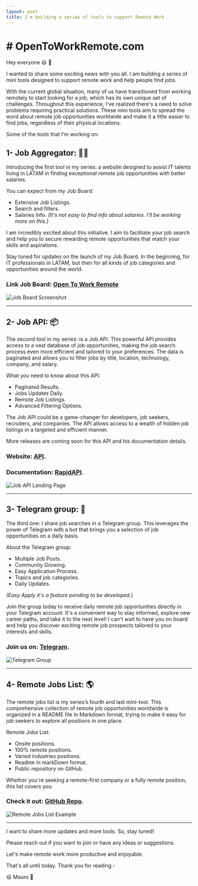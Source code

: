```yaml
---
layout: post
title: I'm building a series of tools to support Remote Work
---
```


# # OpenToWorkRemote.com

Hey everyone 😃  👋️

I wanted to share some exciting news with you all. I am building a series of mini tools designed to support remote work and help people find jobs.

With the current global situation, many of us have transitioned from working remotely to start looking for a job, which has its own unique set of challenges. Throughout this experience, I've realized there's a need to solve problems requiring practical solutions. These mini tools aim to spread the word about remote job opportunities worldwide and make it a little easier to find jobs, regardless of their physical locations.

Some of the tools that I'm working on:

## 1- Job Aggregator: 👨‍💻️

Introducing the first tool in my series: a website designed to assist IT talents living in LATAM in finding exceptional remote job opportunities with better salaries.

You can expect from my Job Board:

- Extensive Job Listings.
- Search and filters.
- Salaries Info.
*(It's not easy to find info about salaries. I'll be working more on this.)*

I am incredibly excited about this initiative. I aim to facilitate your job search and help you to secure rewarding remote opportunities that match your skills and aspirations.

Stay tuned for updates on the launch of my Job Board. In the beginning, for IT professionals in LATAM, but then for all kinds of job categories and opportunities around the world.

### Link Job Board: [Open To Work Remote](https://opentoworkremote.com)

![Job Board Screenshot](https://dev-to-uploads.s3.amazonaws.com/uploads/articles/ym0chfm3d8muiuzlcr4x.png)

-----

## 2- Job API: 📦️

The second tool in my series: is a Job API. This powerful API provides access to a vast database of job opportunities, making the job search process even more efficient and tailored to your preferences. The data is paginated and allows you to filter jobs by title, location, technology, company, and salary.

What you need to know about this API:

- Paginated Results.
- Jobs Updates Daily.
- Remote Job Listings.
- Advanced Filtering Options.

The Job API could be a game-changer for developers, job seekers, recruiters, and companies. The API allows access to a wealth of hidden job listings in a targeted and efficient manner.

More releases are coming soon for this API and his documentation details.

### Website: [API](https://api.opentoworkremote.com).

### Documentation: [RapidAPI](https://rapidapi.com/maurobonfietti/api/open-to-work-remote-api/).

![Job API Landing Page](https://dev-to-uploads.s3.amazonaws.com/uploads/articles/giniuf17gfe3ld5xf887.png)

-----

## 3- Telegram group: 🤖

The third one: I share job searches in a Telegram group. This leverages the power of Telegram with a bot that brings you a selection of job opportunities on a daily basis.

About the Telegram group:

- Multiple Job Posts.
- Community Growing.
- Easy Application Process.
- Topics and job categories.
- Daily Updates.

*(Easy Apply it's a feature pending to be developed.)*

Join the group today to receive daily remote job opportunities directly in your Telegram account. It's a convenient way to stay informed, explore new career paths, and take it to the next level! I can't wait to have you on board and help you discover exciting remote job prospects tailored to your interests and skills.

### Join us on: [Telegram](https://t.me/opentoworkremote).

![Telegram Group](https://dev-to-uploads.s3.amazonaws.com/uploads/articles/btpkn3j056vnw8w13orq.png)

-----

## 4- Remote Jobs List: 🌎

The remote jobs list is my series’s fourth and last mini-tool. This comprehensive collection of remote job opportunities worldwide is organized in a README file in Markdown format, trying to make it easy for job seekers to explore all positions in one place.

Remote Jobs List:

- Onsite positions.
- 100% remote positions.
- Varied industries positions.
- Readme in markDown format.
- Public repository on GitHub.

Whether you're seeking a remote-first company or a fully remote position, this list covers you.

### Check it out: [GitHub Repo](https://github.com/maurobonfietti/remote-jobs).

![Remote Jobs List Example](https://dev-to-uploads.s3.amazonaws.com/uploads/articles/ggcioo4r982ey7r8fisv.png)

-----

I want to share more updates and more tools. So, stay tuned!

Please reach out if you want to join or have any ideas or suggestions.

Let's make remote work more productive and enjoyable.

That's all until today. Thank you for reading.-

😃 Mauro 👋️
